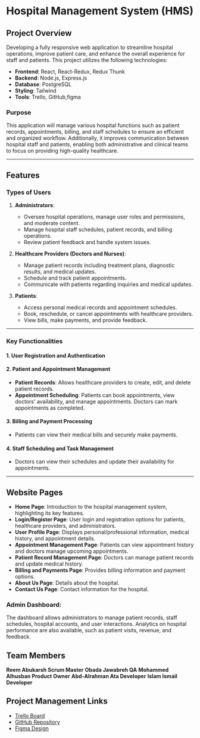  
# Hospital Management System (HMS)

## Project Overview
Developing a fully responsive web application to streamline hospital operations, improve patient care, and enhance the overall experience for staff and patients. This project utilizes the following technologies:

- **Frontend**: React, React-Redux, Redux Thunk
- **Backend**: Node.js, Express.js
- **Database**: PostgreSQL
- **Styling**: Tailwind
- **Tools**: Trello, GitHub,figma 

### Purpose
This application will manage various hospital functions such as patient records, appointments, billing, and staff schedules to ensure an efficient and organized workflow. Additionally, it improves communication between hospital staff and patients, enabling both administrative and clinical teams to focus on providing high-quality healthcare.

---

## Features

### Types of Users
1. **Administrators**:
   - Oversee hospital operations, manage user roles and permissions, and moderate content.
   - Manage hospital staff schedules, patient records, and billing operations.
   - Review patient feedback and handle system issues.

2. **Healthcare Providers (Doctors and Nurses)**:
   - Manage patient records including treatment plans, diagnostic results, and medical updates.
   - Schedule and track patient appointments.
   - Communicate with patients regarding inquiries and medical updates.

3. **Patients**:
   - Access personal medical records and appointment schedules.
   - Book, reschedule, or cancel appointments with healthcare providers.
   - View bills, make payments, and provide feedback.

---

### Key Functionalities

#### 1. **User Registration and Authentication**

#### 2. **Patient and Appointment Management**
- **Patient Records**: Allows healthcare providers to create, edit, and delete patient records.
- **Appointment Scheduling**: Patients can book appointments, view doctors' availability, and manage appointments. Doctors can mark appointments as completed.

#### 3. **Billing and Payment Processing**
- Patients can view their medical bills and securely make payments.
 

#### 4. **Staff Scheduling and Task Management**
- Doctors can view their schedules and update their availability for appointments.

---

## Website Pages

- **Home Page**: Introduction to the hospital management system, highlighting its key features.
- **Login/Register Page**: User login and registration options for patients, healthcare providers, and administrators.
- **User Profile Page**: Displays personal/professional information, medical history, and appointment details.
- **Appointment Management Page**: Patients can view appointment history and doctors manage upcoming appointments.
- **Patient Record Management Page**: Doctors can manage patient records and update medical history.
- **Billing and Payments Page**: Provides billing information and payment options.
- **About Us Page**: Details about the hospital.
- **Contact Us Page**: Contact information for the hospital.

### Admin Dashboard:
The dashboard allows administrators to manage patient records, staff schedules, hospital accounts, and user interactions. Analytics on hospital performance are also available, such as patient visits, revenue, and feedback.

 

## Team Members 
 
**Reem Abukarsh Scrum Master**
**Obada Jawabreh  QA**
**Mohammed Alhusban Product Owner**
  **Abd-Alrahman Ata Developer**
  **Islam Ismail Developer**


## Project Management Links

- [Trello Board](https://trello.com/invite/b/66ea96601ab574733ab1dad3/ATTIc3aeee19af0196d306944aea49e5cf3eFDA972ED/hospital-system)
- [GitHub Repository](https://github.com/Hospital-Management-System-G3)
- [Figma Design](https://www.figma.com/design/tiWKdN3cY9qpLHouDx2Yaf/Untitled?node-id=0-1&t=9CCWtg1Z2bxPCr7i-1)

   


 
 
